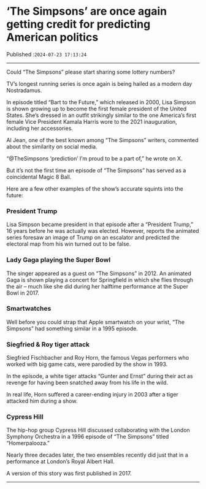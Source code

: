 # ‘The Simpsons’ are once again getting credit for predicting American politics

Published :`2024-07-23 17:13:24`

---

Could “The Simpsons” please start sharing some lottery numbers?

TV’s longest running series is once again is being hailed as a modern day Nostradamus.

In episode titled “Bart to the Future,” which released in 2000, Lisa Simpson is shown growing up to become the first female president of the United States. She’s dressed in an outfit strikingly similar to the one America’s first female Vice President Kamala Harris wore to the 2021 inauguration, including her accessories.

Al Jean, one of the best known among “The Simpsons” writers, commented about the similarity on social media.

“@TheSimpsons ‘prediction’ I’m proud to be a part of,” he wrote on X.

But it’s not the first time an episode of “The Simpsons” has served as a coincidental Magic 8 Ball.

Here are a few other examples of the show’s accurate squints into the future:

### President Trump

Lisa Simpson became president in that episode after a “President Trump,” 16 years before he was actually was elected. However, reports the animated series foresaw an image of Trump on an escalator and predicted the electoral map from his win turned out to be false.

### Lady Gaga playing the Super Bowl

The singer appeared as a guest on “The Simpsons” in 2012. An animated Gaga is shown playing a concert for Springfield in which she flies through the air – much like she did during her halftime performance at the Super Bowl in 2017.

### Smartwatches

Well before you could strap that Apple smartwatch on your wrist, “The Simpsons” had something similar in a 1995 episode.

### Siegfried & Roy tiger attack

Siegfried Fischbacher and Roy Horn, the famous Vegas performers who worked with big game cats, were parodied by the show in 1993.

In the episode, a white tiger attacks “Gunter and Ernst” during their act as revenge for having been snatched away from his life in the wild.

In real life, Horn suffered a career-ending injury in 2003 after a tiger attacked him during a show.

### Cypress Hill

The hip-hop group Cypress Hill discussed collaborating with the London Symphony Orchestra in a 1996 episode of “The Simpsons” titled “Homerpalooza.”

Nearly three decades later, the two ensembles recently did just that in a performance at London’s Royal Albert Hall.

A version of this story was first published in 2017.

---

